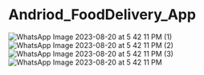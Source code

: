 # Andriod_FoodDelivery_App 
![WhatsApp Image 2023-08-20 at 5 42 11 PM (1)](https://github.com/AkshayC-032/Andriod_FoodDelivery_App/assets/116095614/7eb88bf3-f239-494a-a904-6ee471025561)
![WhatsApp Image 2023-08-20 at 5 42 11 PM (2)](https://github.com/AkshayC-032/Andriod_FoodDelivery_App/assets/116095614/26bb078f-471d-4a04-91b6-19cbe510327a)
![WhatsApp Image 2023-08-20 at 5 42 11 PM (3)](https://github.com/AkshayC-032/Andriod_FoodDelivery_App/assets/116095614/7004047f-6f0d-4425-9479-41fbe016d5c0)
![WhatsApp Image 2023-08-20 at 5 42 11 PM](https://github.com/AkshayC-032/Andriod_FoodDelivery_App/assets/116095614/99cc0b92-f764-479b-a2c7-bc8f2a95029a)
